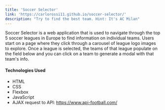 ```yaml
---
title: 'Soccer Selector'
link: 'https://carlorossi11.github.io/soccer-selector/'
description: "Try to find the best team. Hint: It's AC Milan"
---
```


Soccer Selector is a web application that is used to navigate through the top 5 soccer leagues in Europe to find information on individual teams. Users start on a page where they click through a carousel of league logo images to explore. Once a league is selected, the teams of that league populate on the field below and you can click on a team to generate a modal with that team's info.

#### Technologies Used
- HTML
- CSS
- Flexbox
- JavaScript
- AJAX request to API: https://www.api-football.com/